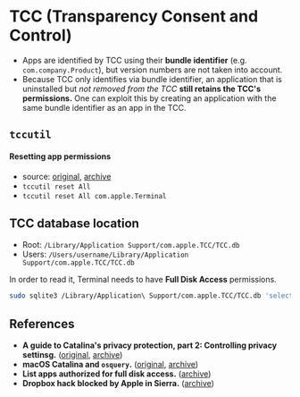 # TCC (Transparency Consent and Control)

- Apps are identified by TCC using their **bundle identifier** (e.g.
  `com.company.Product`), but version numbers are not taken into account.
-  Because TCC only identifies via bundle identifier, an application that is
   uninstalled but _not removed from the TCC_ **still retains the TCC's
   permissions.** One can exploit this by creating an application with the same
   bundle identifier as an app in the TCC.

## `tccutil`

#### Resetting app permissions
- source: [original](https://apple.stackexchange.com/questions/342710/reset-all-mojave-app-permissions), [archive](https://archive.is/jCUAw)
- `tccutil reset All`
- `tccutil reset All com.apple.Terminal`

## TCC database location

- Root: `/Library/Application Support/com.apple.TCC/TCC.db`
- Users: `/Users/username/Library/Application Support/com.apple.TCC/TCC.db`

In order to read it, Terminal needs to have **Full Disk Access** permissions.

```bash
sudo sqlite3 /Library/Application\ Support/com.apple.TCC/TCC.db 'select * from access'
```

## References
- **A guide to Catalina's privacy protection, part 2: Controlling privacy settinsg.** ([original](https://eclecticlight.co/2020/01/15/a-guide-to-catalinas-privacy-protection-2-controlling-privacy-settings/), [archive](https://archive.is/32JzX))
- **macOS Catalina and `osquery`.** ([original](https://blog.kolide.com/macos-catalina-osquery-a6753dc3c35c), [archive](https://archive.is/I6cWN))
- **List apps authorized for full disk access.** ([archive](https://archive.is/buUPP))
- **Dropbox hack blocked by Apple in Sierra.** ([archive](https://archive.is/k1lJH))
